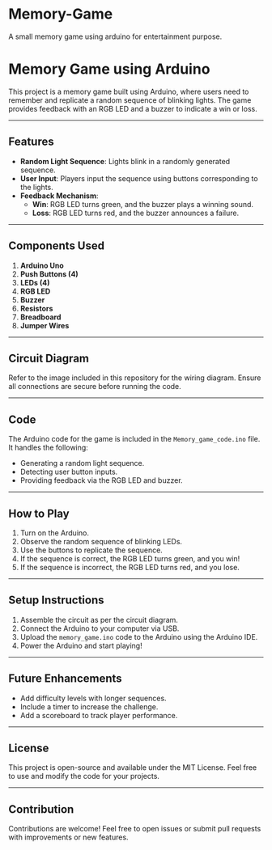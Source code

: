 # Memory-Game
A small memory game using arduino for entertainment purpose.
# Memory Game using Arduino

This project is a memory game built using Arduino, where users need to remember and replicate a random sequence of blinking lights. The game provides feedback with an RGB LED and a buzzer to indicate a win or loss.

---

## Features

- **Random Light Sequence**: Lights blink in a randomly generated sequence.
- **User Input**: Players input the sequence using buttons corresponding to the lights.
- **Feedback Mechanism**:
  - **Win**: RGB LED turns green, and the buzzer plays a winning sound.
  - **Loss**: RGB LED turns red, and the buzzer announces a failure.

---

## Components Used

1. **Arduino Uno**
2. **Push Buttons (4)**
3. **LEDs (4)**
4. **RGB LED**
5. **Buzzer**
6. **Resistors**
7. **Breadboard**
8. **Jumper Wires**

---

## Circuit Diagram

Refer to the image included in this repository for the wiring diagram. Ensure all connections are secure before running the code.

---

## Code

The Arduino code for the game is included in the `Memory_game_code.ino` file. It handles the following:

- Generating a random light sequence.
- Detecting user button inputs.
- Providing feedback via the RGB LED and buzzer.

---

## How to Play

1. Turn on the Arduino.
2. Observe the random sequence of blinking LEDs.
3. Use the buttons to replicate the sequence.
4. If the sequence is correct, the RGB LED turns green, and you win!
5. If the sequence is incorrect, the RGB LED turns red, and you lose.

---

## Setup Instructions

1. Assemble the circuit as per the circuit diagram.
2. Connect the Arduino to your computer via USB.
3. Upload the `memory_game.ino` code to the Arduino using the Arduino IDE.
4. Power the Arduino and start playing!

---

## Future Enhancements

- Add difficulty levels with longer sequences.
- Include a timer to increase the challenge.
- Add a scoreboard to track player performance.

---

## License

This project is open-source and available under the MIT License. Feel free to use and modify the code for your projects.

---

## Contribution

Contributions are welcome! Feel free to open issues or submit pull requests with improvements or new features.

